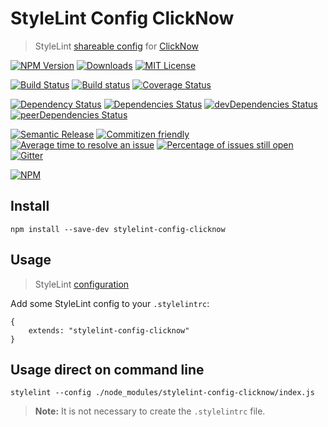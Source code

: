 # StyleLint Config ClickNow
> StyleLint [shareable config](https://stylelint.io/user-guide/cli/) for [ClickNow](https://github.com/cknow/stylelint-config-clicknow)

[![NPM Version](https://img.shields.io/npm/v/stylelint-config-clicknow.svg)](https://www.npmjs.com/package/stylelint-config-clicknow)
[![Downloads](https://img.shields.io/npm/dt/stylelint-config-clicknow.svg)](https://www.npmjs.com/package/stylelint-config-clicknow)
[![MIT License](https://img.shields.io/npm/l/stylelint-config-clicknow.svg)](LICENSE)

[![Build Status](https://travis-ci.org/cknow/stylelint-config-clicknow.svg?branch=master)](https://travis-ci.org/cknow/stylelint-config-clicknow)
[![Build status](https://ci.appveyor.com/api/projects/status/mxx0wy3t8vo5betr/branch/master?svg=true)](https://ci.appveyor.com/project/cknow/stylelint-config-clicknow/branch/master)
[![Coverage Status](https://coveralls.io/repos/github/cknow/stylelint-config-clicknow/badge.svg?branch=master)](https://coveralls.io/github/cknow/stylelint-config-clicknow?branch=master)

[![Dependency Status](https://dependencyci.com/github/cknow/stylelint-config-clicknow/badge)](https://dependencyci.com/github/cknow/stylelint-config-clicknow)
[![Dependencies Status](https://david-dm.org/cknow/stylelint-config-clicknow/status.svg)](https://david-dm.org/cknow/stylelint-config-clicknow)
[![devDependencies Status](https://david-dm.org/cknow/stylelint-config-clicknow/dev-status.svg)](https://david-dm.org/cknow/stylelint-config-clicknow?type=dev)
[![peerDependencies Status](https://david-dm.org/cknow/stylelint-config-clicknow/peer-status.svg)](https://david-dm.org/cknow/stylelint-config-clicknow?type=peer)

[![Semantic Release](https://img.shields.io/badge/%20%20%F0%9F%93%A6%F0%9F%9A%80-semantic--release-e10079.svg)](https://github.com/semantic-release/semantic-release)
[![Commitizen friendly](https://img.shields.io/badge/commitizen-friendly-brightgreen.svg)](http://commitizen.github.io/cz-cli/)
[![Average time to resolve an issue](http://isitmaintained.com/badge/resolution/cknow/stylelint-config-clicknow.svg)](http://isitmaintained.com/project/cknow/stylelint-config-clicknow)
[![Percentage of issues still open](http://isitmaintained.com/badge/open/cknow/stylelint-config-clicknow.svg)](http://isitmaintained.com/project/cknow/stylelint-config-clicknow)
[![Gitter](https://badges.gitter.im/cknow/stylelint-config-clicknow.svg)](https://gitter.im/cknow/stylelint-config-clicknow?utm_source=badge&utm_medium=badge&utm_campaign=pr-badge)

[![NPM](https://nodei.co/npm/stylelint-config-clicknow.png?downloads=true&downloadRank=true&stars=true)](https://nodei.co/npm/stylelint-config-clicknow)

## Install

```
npm install --save-dev stylelint-config-clicknow
```

## Usage
> StyleLint [configuration](https://stylelint.io/user-guide/configuration/)

Add some StyleLint config to your `.stylelintrc`:

```
{
    extends: "stylelint-config-clicknow"
}
```

## Usage direct on command line

```
stylelint --config ./node_modules/stylelint-config-clicknow/index.js
```

> **Note:** It is not necessary to create the `.stylelintrc` file.
